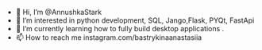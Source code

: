- 👋 Hi, I’m @AnnushkaStark
- 👀 I’m interested in python development, SQL, Jango,Flask, PYQt, FastApi
- 🌱 I’m currently learning how to fully build desktop applications .
- 📫 How to reach me instagram.com/bastrykinaanastasiia

<!---
AnnushkaStark/AnnushkaStark is a ✨ special ✨ repository because its `README.md` (this file) appears on your GitHub profile.
You can click the Preview link to take a look at your changes.
--->
